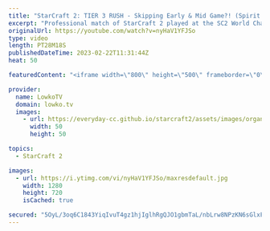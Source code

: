```yaml
---
title: "StarCraft 2: TIER 3 RUSH - Skipping Early & Mid Game?! (Spirit vs Zoun)"
excerpt: "Professional match of StarCraft 2 played at the SC2 World Championships in Katowice, Poland. In this match between Zoun and Spirit we start off with a rather slow early game. Both players decide to even skip the mid-game and go straight towards their ultimate armies.  Support my work: https://patreon.com/lowkotv"
originalUrl: https://youtube.com/watch?v=nyHaV1YFJSo
type: video
length: PT28M18S
publishedDateTime: 2023-02-22T11:31:44Z
heat: 50

featuredContent: "<iframe width=\"800\" height=\"500\" frameborder=\"0\" src=\"https://www.youtube.com/embed/nyHaV1YFJSo\" allow=\"accelerometer; autoplay; encrypted-media; gyroscope; picture-in-picture\" allowfullscreen></iframe>"

provider:
  name: LowkoTV
  domain: lowko.tv
  images:
    - url: https://everyday-cc.github.io/starcraft2/assets/images/organizations/lowko.tv-50x50.jpg
      width: 50
      height: 50

topics:
  - StarCraft 2

images:
  - url: https://i.ytimg.com/vi/nyHaV1YFJSo/maxresdefault.jpg
    width: 1280
    height: 720
    isCached: true

secured: "5OyL/3oq6C1843YiqIvuT4gz1hjIglhRgQJO1gbmTaL/nbLrw8NPzKN6sGlxFaYpXnFRtRsf/DUG7j9PpXFxcXaqKs3tq7vvMdea6PUnmuZUszL0GrW7awRuLJXvShEwrVEU4SmCjT2EaDbJ9goNKFBy0uykoX//JDqHGmPkQkX5MRn4mdt3g2LRuS7NqEHBuStwDT7AbMs+UHUfASdgB3eD70cidCdr77BEBP1uZhSh1EWVx7Mv1uO7jCr7MkTCyFvFqNTR5qdxxOsMWwD22XRjn6zNKeDDgkzrYIJ36yC0zMhbHd9Vl+czVxOCX95T7QjtosZRwhnazV1mkd+todpiW0c+MKkk0b3X3mShv2e/p1MceR26vd0rXuz3+fE5vLGgzGU0KILJjDC3B0hO7cd5bPp59EpiBhxncWKtEjQ=;JwSa55QZ/F7fSpMT7/A3gg=="
---
```


